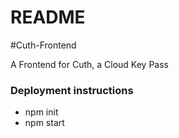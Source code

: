 # README

#Cuth-Frontend

A Frontend for Cuth, a Cloud Key Pass

### Deployment instructions

* npm init
* npm start
